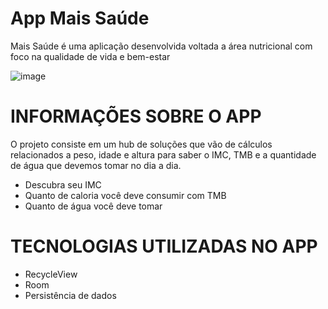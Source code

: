 # App Mais Saúde
Mais Saúde é uma aplicação desenvolvida voltada a área nutricional com foco na qualidade de vida e bem-estar

![image](https://user-images.githubusercontent.com/120724940/214412171-27d4b84e-afcc-4d7f-b180-15061b6eb478.png)

# INFORMAÇÕES SOBRE O APP

O projeto consiste em um hub de soluções que vão de cálculos relacionados a peso, idade e altura para saber o IMC, TMB e a quantidade de água que devemos tomar no dia a dia.
  
<ul>
    <li>Descubra seu IMC</li>
	<li>Quanto de caloria você deve consumir com TMB</li>
	<li>Quanto de água você deve tomar</li>
</ul>

# TECNOLOGIAS UTILIZADAS NO APP

<ul>
    <li>RecycleView</li>
	<li>Room</li>
	<li>Persistência de dados</li>
</ul>
